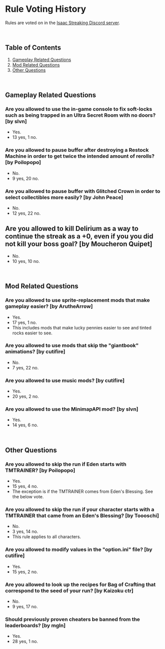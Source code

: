 # Rule Voting History

<!-- cspell:ignore Aruthe,cutifire,Kaizoku,mgln,Moucheron,Poilopopo,Quipet,slvn,Toooschi -->
<!-- markdownlint-disable MD033 -->

Rules are voted on in the [Isaac Streaking Discord server](https://discord.gg/GwhUeQjHTF).

<br>

## Table of Contents

1. [Gameplay Related Questions](#gameplay-related-questions)
1. [Mod Related Questions](#mod-related-questions)
1. [Other Questions](#other-questions)

<br>

## Gameplay Related Questions

### Are you allowed to use the in-game console to fix soft-locks such as being trapped in an Ultra Secret Room with no doors? [by slvn]

- Yes.
- 13 yes, 1 no.

### Are you allowed to pause buffer after destroying a Restock Machine in order to get twice the intended amount of rerolls? [by Poilopopo]

- No.
- 9 yes, 20 no.

### Are you allowed to pause buffer with Glitched Crown in order to select collectibles more easily? [by John Peace]

- No.
- 12 yes, 22 no.

## Are you allowed to kill Delirium as a way to continue the streak as a +0, even if you you did not kill your boss goal? [by Moucheron Quipet]

- No.
- 10 yes, 10 no.

<br>

## Mod Related Questions

### Are you allowed to use sprite-replacement mods that make gameplay easier? [by ArutheArrow]

- Yes.
- 17 yes, 1 no.
- This includes mods that make lucky pennies easier to see and tinted rocks easier to see.

### Are you allowed to use mods that skip the "giantbook" animations? [by cutifire]

- No.
- 7 yes, 22 no.

### Are you allowed to use music mods? [by cutifire]

- Yes.
- 20 yes, 2 no.

### Are you allowed to use the MinimapAPI mod? [by slvn]

- Yes.
- 14 yes, 6 no.

<br>

## Other Questions

### Are you allowed to skip the run if Eden starts with TMTRAINER? [by Poilopopo]

- Yes.
- 15 yes, 4 no.
- The exception is if the TMTRAINER comes from Eden's Blessing. See the below vote.

### Are you allowed to skip the run if your character starts with a TMTRAINER that came from an Eden's Blessing? [by Toooschi]

- No.
- 3 yes, 14 no.
- This rule applies to all characters.

### Are you allowed to modify values in the "option.ini" file? [by cutifire]

- Yes.
- 15 yes, 2 no.

### Are you allowed to look up the recipes for Bag of Crafting that correspond to the seed of your run? [by Kaizoku ctr]

- No.
- 9 yes, 17 no.

### Should previously proven cheaters be banned from the leaderboards? [by mgln]

- Yes.
- 28 yes, 1 no.

<br>
